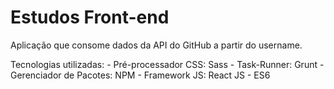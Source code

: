 # Estudos Front-end

Aplicação que consome dados da API do GitHub a partir do username.

Tecnologias utilizadas:
	- Pré-processador CSS: Sass
	- Task-Runner: Grunt
	- Gerenciador de Pacotes: NPM
	- Framework JS: React JS
	- ES6

